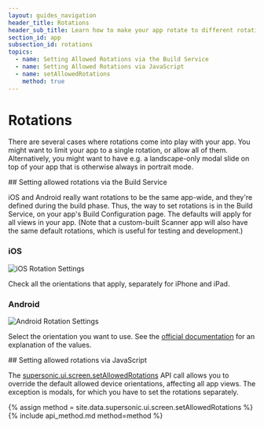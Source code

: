 ```yaml
---
layout: guides_navigation
header_title: Rotations
header_sub_title: Learn how to make your app rotate to different rotations.
section_id: app
subsection_id: rotations
topics:
  - name: Setting Allowed Rotations via the Build Service
  - name: Setting Allowed Rotations via JavaScript
  - name: setAllowedRotations
    method: true
---
```


# Rotations

There are several cases where rotations come into play with your app. You might want to limit your app to a single rotation, or allow all of them. Alternatively, you might want to have e.g. a landscape-only modal slide on top of your app that is otherwise always in portrait mode.

<section class="docs-section" id="setting-allowed-rotations-via-the-build-service">
## Setting allowed rotations via the Build Service

iOS and Android really want rotations to be the same app-wide, and they're defined during the build phase. Thus, the way to set rotations is in the Build Service, on your app's Build Configuration page. The defaults will apply for all views in your app. (Note that a custom-built Scanner app will also have the same default rotations, which is useful for testing and development.)

### iOS

<img src="/img/ui-and-navigation/ios_rotation_settings.png" alt="iOS Rotation Settings">

Check all the orientations that apply, separately for iPhone and iPad.

### Android

<img src="/img/ui-and-navigation/android_rotation_settings.png" alt="Android Rotation Settings">

Select the orientation you want to use. See the [official documentation](http://developer.android.com/reference/android/R.attr.html#screenOrientation) for an explanation of the values.
</section>

<section class="docs-section" id="setting-allowed-rotations-via-javascript">
## Setting allowed rotations via JavaScript

The [supersonic.ui.screen.setAllowedRotations](#setAllowedRotations) API call allows you to override the default allowed device orientations, affecting all app views. The exception is modals, for which you have to set the rotations separately.

</section>
<section class="docs-section" id="setallowedrotation">
{% assign method = site.data.supersonic.ui.screen.setAllowedRotations %}
{% include api_method.md method=method %}
</section>
